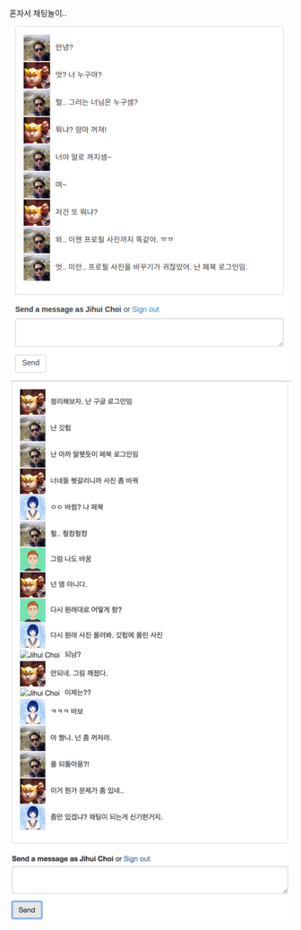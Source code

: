혼자서 채팅놀이..

![Alt 채팅앱 화면, ch3 진행중](./screenshots/ch3.png "채팅앱 화면, ch3 진행중")
![Alt 채팅앱 화면, ch3 완료](./screenshots/ch3-3.png "채팅앱 화면, ch3 완료")